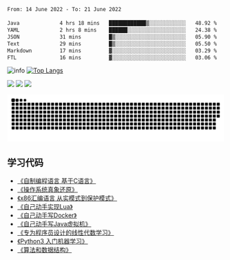 <!--START_SECTION:waka-->

```text
From: 14 June 2022 - To: 21 June 2022

Java             4 hrs 18 mins   ████████████▒░░░░░░░░░░░░   48.92 %
YAML             2 hrs 8 mins    ██████░░░░░░░░░░░░░░░░░░░   24.38 %
JSON             31 mins         █▒░░░░░░░░░░░░░░░░░░░░░░░   05.90 %
Text             29 mins         █▒░░░░░░░░░░░░░░░░░░░░░░░   05.50 %
Markdown         17 mins         ▓░░░░░░░░░░░░░░░░░░░░░░░░   03.29 %
FTL              16 mins         ▓░░░░░░░░░░░░░░░░░░░░░░░░   03.06 %
```

<!--END_SECTION:waka-->

![info](https://github-readme-stats.vercel.app/api?username=chenlingmin&show_icons=true&count_private=true&hide=prs&theme=default_repocard)
[![Top Langs](https://github-readme-stats.vercel.app/api/top-langs/?username=chenlingmin&layout=compact)](https://github.com/anuraghazra/github-readme-stats)


[![](https://img.shields.io/badge/OS-Arch%20Linux-33aadd?style=flat-square&logo=arch-linux&logoColor=ffffff)](https://www.archlinux.org/)
[![](https://img.shields.io/badge/macOS-Hackintosh-292e33?style=flat-square&logo=apple&logoColor=ffffff)](https://www.tonymacx86.com/)
![](https://visitor-badge.glitch.me/badge?page_id=CasterWx.readme)

![](https://raw.githubusercontent.com/chenlingmin/chenlingmin/main/assets/github-contribution-grid-snake.svg)  

## 学习代码

* [《自制编程语言 基于C语言》](https://github.com/chenlingmin/sparrow)
* [《操作系统真象还原》](https://github.com/chenlingmin/os-learn)
* [《x86汇编语言 从实模式到保护模式》](https://github.com/chenlingmin/x86_assembly)
* [《自己动手实现Lua》](https://github.com/chenlingmin/luago)
* [《自己动手写Docker》](https://github.com/chenlingmin/mydocker)
* [《自己动手写Java虚拟机》](https://github.com/chenlingmin/jvmgo)
* [《专为程序员设计的线性代数学习》](https://github.com/chenlingmin/Play-with-Linear-Algebra)
* [《Python3 入门机器学习》](https://github.com/chenlingmin/python3-ml)
* [《算法和数据结构》](https://github.com/chenlingmin/algorithms)
